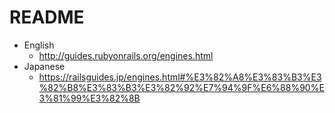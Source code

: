 # README

* English
  * http://guides.rubyonrails.org/engines.html
* Japanese
  * https://railsguides.jp/engines.html#%E3%82%A8%E3%83%B3%E3%82%B8%E3%83%B3%E3%82%92%E7%94%9F%E6%88%90%E3%81%99%E3%82%8B
